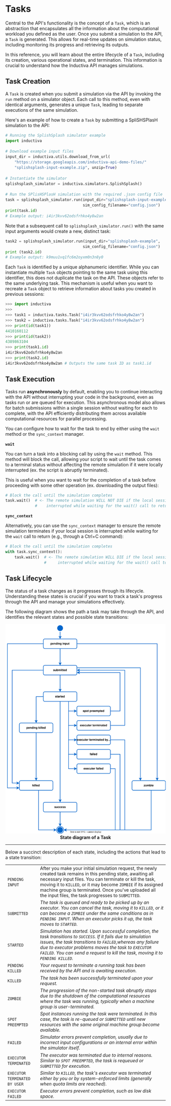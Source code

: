 # Tasks

Central to the API's functionality is the concept of a `Task`, which is an 
abstraction that encapsulates all the information about the
computational workload you defined as the user. Once you submit a simulation to the 
API, a `Task` is generated. This allows for real-time updates on simulation status, 
including monitoring its progress and retrieving its outputs.

In this reference, you will learn about the entire lifecycle of a `Task`, 
including its creation, various operational states, and termination. This information 
is crucial to understand how the Inductiva API manages simulations.

## Task Creation

A `Task` is created when you submit a simulation via the API by invoking the `run` 
method on a simulator object. Each call to this method, even with identical arguments, 
generates a unique `Task`, leading to separate executions of the same simulation.

Here's an example of how to create a `Task` by submitting a SpliSHSPlasH simulation 
to the API:

```python
# Running the SplishSplash simulator example
import inductiva

# Download example input files
input_dir = inductiva.utils.download_from_url(
    "https://storage.googleapis.com/inductiva-api-demo-files/"
    "splishsplash-input-example.zip", unzip=True)

# Instantiate the simulator
splishsplash_simulator = inductiva.simulators.SplishSplash()

# Run the SPlisHSPlasH simulation with the required .json config file
task = splishsplash_simulator.run(input_dir="splishsplash-input-example",
                                  sim_config_filename="config.json")
print(task.id)  
# Example output: i4ir3kvv62odsfrhko4y8w2an
```

Note that a subsequent call to `splishsplash_simulator.run()` with the same
input arguments would create a new, distinct task:

```python
task2 = splishsplash_simulator.run(input_dir="splishsplash-example",
                                  sim_config_filename="config.json")
print (task2.id)  
# Example output: k9muu1vq1fc6m2oyxm0n3n8y0
```

Each `Task` is identified by a unique alphanumeric identifier. While you can 
instantiate multiple `Task` objects pointing to the same task using this identifier, 
this does not duplicate the task on the API. These objects refer to the same underlying 
task. This mechanism is useful when you want to recreate a `Task` object to 
retrieve information about tasks you created in previous sessions:

```python
>>> import inductiva
>>>
>>> task1 = inductiva.tasks.Task("i4ir3kvv62odsfrhko4y8w2an")
>>> task2 = inductiva.tasks.Task("i4ir3kvv62odsfrhko4y8w2an")
>>> print(id(task1))
4410160112
>>> print(id(task2))
4389863104
>>> print(task1.id)
i4ir3kvv62odsfrhko4y8w2an
>>> print(task2.id)
i4ir3kvv62odsfrhko4y8w2an # Outputs the same task ID as task1.id
```

## Task Execution

Tasks run **asynchronously** by default, enabling you to continue interacting with
the API without interrupting your code in the background, even as tasks run or are 
queued for execution. This asynchronous model also allows for batch submissions within 
a single session without waiting for each to complete, with the API efficiently 
distributing them across available computational resources for parallel processing. 

You can configure how to wait for the task to end by either using the `wait` method or 
the `sync_context` manager. 

**`wait`**

You can turn a task into a blocking call by using the `wait` method.
This method will block the call, allowing your script to wait until the task comes 
to a terminal status without affecting the remote simulation if it were locally 
interrupted (ex. the script is abruptly terminated). 

This is useful when you want to wait for the completion of a task before proceeding 
with some other operation (ex. downloading the output files):

```python
# Block the call until the simulation completes
task.wait()  # <- The remote simulation WILL NOT DIE if the local session is
             #    interrupted while waiting for the wait() call to return
```

**`sync_context`**

Alternatively, you can use the `sync_context` manager to ensure the remote simulation 
terminates if your local session is interrupted while waiting for the `wait` call 
to return (e.g., through a Ctrl+C command):

```python
# Block the call until the simulation completes
with task.sync_context():
    task.wait()  # <- The remote simulation WILL DIE if the local session is
                 #     interrupted while waiting for the wait() call to return
```
## Task Lifecycle

The status of a task changes as it progresses through its lifecycle. Understanding 
these states is crucial if you want to track a task's progress through the API and 
manage your simulations effectively. 

The following diagram shows the path a task may take through the API, and identifies 
the relevant states and possible state transitions:


<div align="center">
   <img src="../_static/task_state.svg" alt="Task state diagram">
   <figcaption align = "center"><b>State diagram of a Task</b></figcaption>
</div>

---

Below a succinct description of each state, including the actions that
lead to a state transition:

|  	|  	|
|---	|---	|
| `PENDING INPUT` 	| After you make your initial simulation request, the newly created task remains in this pending state, awaiting all necessary input files. You can terminate or kill the task, moving it to `KILLED`, or it may become `ZOMBIE` if its assigned machine group is terminated. Once you've uploaded all the input files, the task progresses to `SUBMITTED`. 	|
| `SUBMITTED` 	| _The task is queued and ready to be picked up by an executor. You can cancel the task, moving it to `KILLED`, or it can become a `ZOMBIE` under the same conditions as in `PENDING INPUT`. When an executor picks it up, the task moves to `STARTED`._ 	|
| `STARTED` 	| _Simulation has started. Upon successful completion, the task transitions to `SUCCESS`. If it fails due to simulation issues, the task transitions to `FAILED`,whereas any failure due to executor problems moves the task to `EXECUTOR FAILED`. You can send a request to kill the task, moving it to `PENDING KILLED`._ 	|
| `PENDING KILLED` 	| _Your request to terminate a running task has been received by the API and is awaiting execution._ 	|
| `KILLED` 	| _The task has been successfully terminated upon your request._ 	|
| `ZOMBIE` 	| _The progression of the non-started task abruptly stops due to the shutdown of the computational resources where the task was running, typically when a machine group is user-terminated._ 	|
| `SPOT PREEMPTED` 	| _Spot instances running the task were terminated. In this case, the task is re-queued or `SUBMITTED` until new resources with the same original machine group become available._ 	|
| `FAILED` 	| _Simulator errors prevent completion, usually due to incorrect input configurations or an internal error within the simulator itself._ 	|
| `EXECUTOR TERMINATED` 	| _The executor was terminated due to internal reasons. Similar to `SPOT PREEMPTED`, the task is requeued or `SUBMITTED` for execution._ 	|
| `EXECUTOR TERMINATED BY USER` 	| _Similar to `KILLED`, the task's executor was terminated either by you or by system-enforced limits (generally when quota limits are reached)._ 	|
| `EXECUTOR FAILED` 	| _Executor errors prevent completion, such as low disk space._ 	|